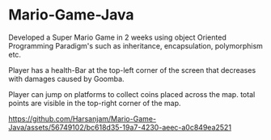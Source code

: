 # Mario-Game-Java
Developed a Super Mario Game in 2 weeks using object Oriented Programming Paradigm's such as inheritance, encapsulation, polymorphism etc.

Player has a health-Bar at the top-left corner of the screen that decreases with damages caused by Goomba.

Player can jump on platforms to collect coins placed across the map. total points are visible in the top-right corner of the map.



https://github.com/Harsanjam/Mario-Game-Java/assets/56749102/bc618d35-19a7-4230-aeec-a0c849ea2521


